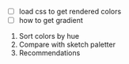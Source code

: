 - [ ] load css to get rendered colors
- [ ] how to get gradient

1. Sort colors by hue
3. Compare with sketch paletter
2. Recommendations